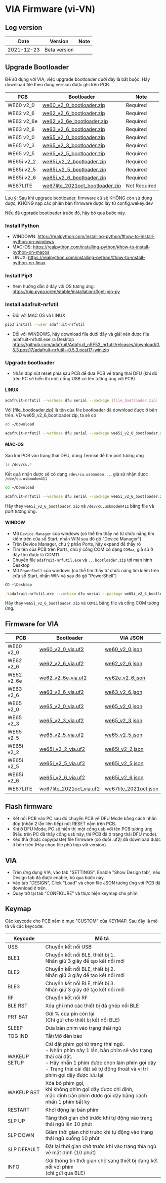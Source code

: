 # VIA Firmware (vi-VN)

## Log version

| Date       | Version                             | Note         |
|------------|-------------------------------------|--------------|
|2021-12-23  | Beta version                        |              |

## Upgrade Bootloader

Để sử dụng với VIA, việc upgrade bootloader dưới đây là bắt buộc. Hãy download file theo đúng version được ghi trên PCB.


| PCB        | Bootloader                          | Note         |
|------------|-------------------------------------|--------------|
| WE60 v2_0  | [we60_v2_0_bootloader.zip](https://raw.githubusercontent.com/wekey-dev/firmware/master/bootloader/we60_v2_0_bootloader.zip)        | Required     |
| WE62 v2_6  | [we62_v2_6_bootloader.zip](https://raw.githubusercontent.com/wekey-dev/firmware/master/bootloader/we62_v2_6_bootloader.zip)        | Required     |
| WE62 v2_6e | [we62_v2_6e_bootloader.zip](https://raw.githubusercontent.com/wekey-dev/firmware/master/bootloader/we62_v2_6e_bootloader.zip)       | Required     |
| WE63 v2_6  | [we63_v2_6_bootloader.zip](https://raw.githubusercontent.com/wekey-dev/firmware/master/bootloader/we63_v2_6_bootloader.zip)        | Required     |
| WE65 v2_0  | [we65_v2_0_bootloader.zip](https://raw.githubusercontent.com/wekey-dev/firmware/master/bootloader/we65_v2_0_bootloader.zip)        | Required     |
| WE65 v2_3  | [we65_v2_3_bootloader.zip](https://raw.githubusercontent.com/wekey-dev/firmware/master/bootloader/we65_v2_3_bootloader.zip)        | Required     |
| WE65 v2_5  | [we65_v2_5_bootloader.zip](https://raw.githubusercontent.com/wekey-dev/firmware/master/bootloader/we65_v2_5_bootloader.zip)        | Required     |
| WE65i v2_2 | [we65i_v2_2_bootloader.zip](https://raw.githubusercontent.com/wekey-dev/firmware/master/bootloader/we65i_v2_2_bootloader.zip)       | Required     |
| WE65i v2_5 | [we65i_v2_5_bootloader.zip](https://raw.githubusercontent.com/wekey-dev/firmware/master/bootloader/we65i_v2_5_bootloader.zip)       | Required     |
| WE65i v2_6 | [we65i_v2_6_bootloader.zip](https://raw.githubusercontent.com/wekey-dev/firmware/master/bootloader/we65i_v2_6_bootloader.zip)       | Required     |
| WE67LITE   | [we67lite_2021oct_bootloader.zip](https://raw.githubusercontent.com/wekey-dev/firmware/master/bootloader/we67lite_2021oct_bootloader.zip) | Not Required |

Lưu ý: Sau khi upgrade bootloader, firmware cũ sẽ KHÔNG còn sử dụng được, KHÔNG nạp các phiên bản firmware được lấy từ config.wekey.dev

Nếu đã ugprade bootloader trước đó, hãy bỏ qua bước này.


### Install Python

* WINDOWN: https://realpython.com/installing-python/#how-to-install-python-on-windows
* MAC-OS:  https://realpython.com/installing-python/#how-to-install-python-on-macos
* LINUX: https://realpython.com/installing-python/#how-to-install-python-on-linux

### Install Pip3

* Xem hướng dẫn ở đây với OS tương ứng: https://pip.pypa.io/en/stable/installation/#get-pip-py

### Install adafruit-nrfutil

* Đối với MAC OS và LINUX

```bash
pip3 install --user adafruit-nrfutil
```


* Đối với WINDOWS, hãy download file dưới đây và giải nén được file adafruit-nrfutil.exe ra Desktop
https://github.com/adafruit/Adafruit_nRF52_nrfutil/releases/download/0.5.3.post17/adafruit-nrfutil--0.5.3.post17-win.zip

### Upgrade bootloader

* Nhấn đúp nút reset phía sau PCB để đưa PCB về trạng thái DFU (khi đó trên PC sẽ hiển thị một cổng USB có tên tương ứng với PCB)

#### LINUX

```bash
adafruit-nrfutil --verbose dfu serial --package [file_bootloader.zip] -p /dev/ttyACM0 -b 115200 --singlebank --touch 1200
```

Với [file_bootloader.zip] là tên của file bootloader đã download được ở bên trên. VD we65i_v2_6_bootloader.zip, ta sẽ có

```bash
cd ~/Download
```
```bash
adafruit-nrfutil --verbose dfu serial --package we65i_v2_6_bootloader.zip -p /dev/ttyACM0 -b 115200 --singlebank --touch 1200
```

#### MAC-OS

Sau khi PCB vào trạng thái DFU, dùng Termial để tìm port tương ứng

```bash
ls /dev/cu.*
```

Kết quả nhận được sẽ có dạng `/dev/cu.usbmodem...`, giả sử nhận được `/dev/cu.usbmodem411`

```bash
cd ~/Download
```
```bash
adafruit-nrfutil --verbose dfu serial --package we65i_v2_6_bootloader.zip -p /dev/cu.usbmodem411 -b 115200 --singlebank --touch 1200
```

Hãy thay `we65i_v2_6_bootloader.zip` và `/dev/cu.usbmodem411` bằng file và port tương ứng.

#### WINDOW

* Mở `Device Manager` của windows (có thể tìm thấy nó từ chức năng tìm kiếm trên cửa sổ Start, nhấn WIN sau đó gõ "Device Manager")
* Trên Device Manager, chú ý phần Ports, hãy expand để thấy rõ
* Tìm tên của PCB trên Ports, chú ý cổng COM có dạng `COMxx`, giả sử ở đây thu được là COM11
* Chuyển file `adafruit-nrfutil.exe` và `...bootloader.zip` tới màn hinh Desktop
* Mở `PowerShell` của windows (có thể tìm thấy từ chức năng tìm kiếm trên cửa sổ Start, nhấn WIN và sau đó gõ "PowerShell")

```bash
CD ~\Desktop
```
```bash
.\adafruit-nrfutil.exe --verbose dfu serial --package we65i_v2_6_bootloader.zip --port COM11 -b 115200 --singlebank --touch 1200
```

Hãy thay `we65i_v2_6_bootloader.zip` và `COM11` bằng file và cổng COM tương ứng.


## Firmware for VIA

| PCB        | Bootloader                   | VIA JSON                  |
|------------|------------------------------|---------------------------|
| WE60 v2_0  | [we60_v2_0_via.uf2](https://raw.githubusercontent.com/wekey-dev/firmware/master/via_firmware/we60_v2_0_via.uf2)        | [we60_v2_0.json](https://raw.githubusercontent.com/wekey-dev/firmware/master/via_json/we60_v2_0.json)        |
| WE62 v2_6  | [we62_v2_6_via.uf2](https://raw.githubusercontent.com/wekey-dev/firmware/master/via_firmware/we62_v2_6_via.uf2)        | [we62_v2_6.json](https://raw.githubusercontent.com/wekey-dev/firmware/master/via_json/we62_v2_6.json)        |
| WE62 v2_6e | [we62_v2_6e_via.uf2](https://raw.githubusercontent.com/wekey-dev/firmware/master/via_firmware/we62_v2_6e_via.uf2)       | [we62e_v2_6.json](https://raw.githubusercontent.com/wekey-dev/firmware/master/via_json/we62e_v2_6.json)       |
| WE63 v2_6  | [we63_v2_6_via.uf2](https://raw.githubusercontent.com/wekey-dev/firmware/master/via_firmware/we63_v2_6_via.uf2)        | [we63_v2_6.json](https://raw.githubusercontent.com/wekey-dev/firmware/master/via_json/we63_v2_6.json)        |
| WE65 v2_0  | [we65_v2_0_via.uf2](https://raw.githubusercontent.com/wekey-dev/firmware/master/via_firmware/we65_v2_0_via.uf2)        | [we65_v2_0.json](https://raw.githubusercontent.com/wekey-dev/firmware/master/via_json/we65_v2_0.json)        |
| WE65 v2_3  | [we65_v2_3_via.uf2](https://raw.githubusercontent.com/wekey-dev/firmware/master/via_firmware/we65_v2_3_via.uf2)        | [we65_v2_3.json](https://raw.githubusercontent.com/wekey-dev/firmware/master/via_json/we65_v2_3.json)        |
| WE65 v2_5  | [we65_v2_5_via.uf2](https://raw.githubusercontent.com/wekey-dev/firmware/master/via_firmware/we65_v2_5_via.uf2)        | [we65_v2_5.json](https://raw.githubusercontent.com/wekey-dev/firmware/master/via_json/we65_v2_5.json)        |
| WE65i v2_2 | [we65i_v2_2_via.uf2](https://raw.githubusercontent.com/wekey-dev/firmware/master/via_firmware/we65i_v2_2_via.uf2)       | [we65i_v2_2.json](https://raw.githubusercontent.com/wekey-dev/firmware/master/via_json/we65i_v2_2.json)       |
| WE65i v2_5 | [we65i_v2_5_via.uf2](https://raw.githubusercontent.com/wekey-dev/firmware/master/via_firmware/we65i_v2_5_via.uf2)       | [we65i_v2_5.json](https://raw.githubusercontent.com/wekey-dev/firmware/master/via_json/we65i_v2_5.json)       |
| WE65i v2_6 | [we65i_v2_6_via.uf2](https://raw.githubusercontent.com/wekey-dev/firmware/master/via_firmware/we65i_v2_6_via.uf2)       | [we65i_v2_6.json](https://raw.githubusercontent.com/wekey-dev/firmware/master/via_json/we65i_v2_6.json)       |
| WE67LITE   | [we67lite_2021oct_via.uf2](https://raw.githubusercontent.com/wekey-dev/firmware/master/via_firmware/we67lite_2021oct_via.uf2) | [we67lite_2021oct.json](https://raw.githubusercontent.com/wekey-dev/firmware/master/via_json/we67lite_2021oct.json) |


## Flash firmware

* Kết nối PCB vào PC sau đó chuyển PCB về DFU Mode bằng cách nhấn đúp (nhấn 2 lần liên tiếp) nút RESET nằm trên PCB. 
* Khi ở DFU Mode, PC sẽ hiển thị một cổng usb với tên PCB tương ứng (Nếu trên PC đã thấy cổng usb này, thì PCB đã ở trạng thái DFU mode).
* Kéo thả (hoặc copy/paste) file firmware (có đuôi .uf2) đã download được ở bên trên (Hãy chọn file phù hợp với version).

## VIA

* Trên ứng dụng VIA, vào tab "SETTINGS", Enable "Show Design tab", nếu Design tab đã được enable, bỏ qua bước này.
* Vào tab "DESIGN", Click "Load" và chọn file JSON tương ứng với PCB đã download ở trên.
* Quay trở lại tab "CONFIGURE" và thực hiện keymap cho phím.

## Keymap

Các keycode cho PCB nằm ở mục "CUSTOM" của KEYMAP. Sau đây là mô tả về các keycode:

| Keycode      | Mô tả                                                                                                                                                                                                                          |
|--------------|--------------------------------------------------------------------------------------------------------------------------------------------------------------------------------------------------------------------------------|
| USB          | Chuyển kết nối USB                                                                                                                                                                                                             |
| BLE1         | Chuyển kết nối BLE, thiết bị 1.<br>Nhấn giữ 3 giây để tạo kết nối mới                                                                                                                                                          |
| BLE2         | Chuyển kết nối BLE, thiết bị 2.<br>Nhấn giữ 3 giây để tạo kết nối mới                                                                                                                                                          |
| BLE3         | Chuyển kết nối BLE, thiết bị 3.<br>Nhấn giữ 3 giây để tạo kết nối mới                                                                                                                                                          |
| RF           | Chuyển kết nối RF                                                                                                                                                                                                              |
| BLE RST      | Xóa ghi nhớ các thiết bị đã ghép nối BLE                                                                                                                                                                                       |
| PRT BAT      | Gửi % của pin còn lại<br>(Chỉ gửi cho thiết bị kết nối BLE)                                                                                                                                                                    |
| SLEEP        | Đưa bàn phím vào trạng thái ngủ                                                                                                                                                                                                |
| TOG IND      | Tắt/Mở đèn báo                                                                                                                                                                                                                 |
| WAKEUP SETUP | Cài đặt phím gọi từ trạng thái ngủ.<br>- Nhấn phím này 1 lần, bàn phím sẽ vào trạng thái cài đặt.<br>- Hãy nhấn 1 phím được chọn làm phím gọi dậy<br>- Trạng thái cài đặt sẽ tự động thoát và vị trí phím gọi dậy được lưu lại |
| WAKEUP RST   | Xóa bỏ phím gọi, <br>khi không phím gọi dậy được chỉ định, <br>mặc định bàn phím được gọi dậy bằng cách nhấn 1 phím bất kỳ                                                                                                     |
| RESTART      | Khởi động lại bàn phím                                                                                                                                                                                                         |
| SLP UP       | Tăng thời gian chờ trước khi tự động vào trạng thái ngủ lên 10 phút                                                                                                                                                            |
| SLP DOWN     | Giảm thời gian chờ trước khi tự động vào trạng thái ngủ xuống 10 phút                                                                                                                                                          |
| SLP DEFAULT  | Đặt lại thời gian chờ trước khi vào trạng thía ngủ về mặt định (10 phút)                                                                                                                                                       |
| INFO         | Gửi thông tin thời gian chờ sang thiết bị đang kết nối với phím<br>(chỉ gửi qua BLE)                                                                                                                                           |





